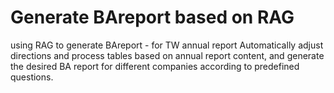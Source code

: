 # Generate BAreport based on RAG
using RAG to generate BAreport - for TW annual report
Automatically adjust directions and process tables based on annual report content, and generate the desired BA report for different companies according to predefined questions.
